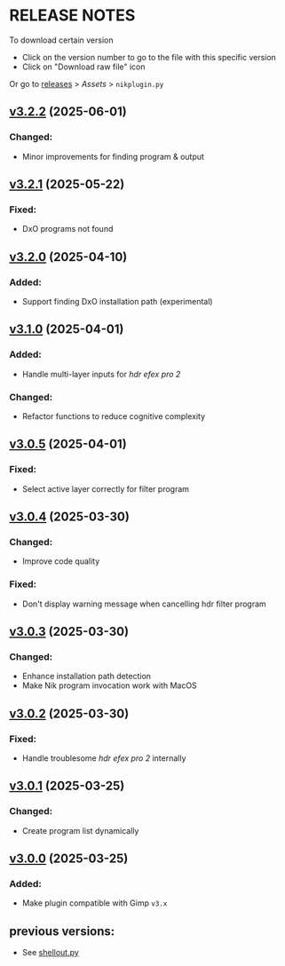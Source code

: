 # RELEASE NOTES
To download certain version
- Click on the version number to go to the file with this specific version
- Click on "Download raw file" icon

Or go to [releases](https://github.com/iiey/nikgimp/releases) > *Assets* > `nikplugin.py`

## [v3.2.2][v3_2_2] (2025-06-01)
### Changed:
- Minor improvements for finding program & output

## [v3.2.1][v3_2_1] (2025-05-22)
### Fixed:
- DxO programs not found

## [v3.2.0][v3_2_0] (2025-04-10)
### Added:
- Support finding DxO installation path (experimental)

## [v3.1.0][v3_1_0] (2025-04-01)
### Added:
- Handle multi-layer inputs for *hdr efex pro 2*

### Changed:
- Refactor functions to reduce cognitive complexity

## [v3.0.5][v3_0_5] (2025-04-01)
### Fixed:
- Select active layer correctly for filter program

## [v3.0.4][v3_0_4] (2025-03-30)
### Changed:
- Improve code quality

### Fixed:
- Don't display warning message when cancelling hdr filter program

## [v3.0.3][v3_0_3] (2025-03-30)
### Changed:
- Enhance installation path detection
- Make Nik program invocation work with MacOS

## [v3.0.2][v3_0_2] (2025-03-30)
### Fixed:
- Handle troublesome *hdr efex pro 2* internally

## [v3.0.1][v3_0_1] (2025-03-25)
### Changed:
- Create program list dynamically

## [v3.0.0][v3_0_0] (2025-03-25)
### Added:
- Make plugin compatible with Gimp `v3.x`

## previous versions:
- See [shellout.py](gimp2x/shellout.py)


<!--link references-->
[v3_2_2]: https://github.com/iiey/nikGimp/blob/9e9066b6dce2297ee8751561ab772328525e86fa/nikplugin.py
[v3_2_1]: https://github.com/iiey/nikGimp/blob/42fa5874b94b1a100fc2fb9e410114b51891c218/nikplugin.py
[v3_2_0]: https://github.com/iiey/nikGimp/blob/a203dbae0ae76965dc8a785205009be895065a5b/nikplugin.py
[v3_1_0]: https://github.com/iiey/nikGimp/blob/9c53fa1bc5a0920b0cdcc2a2f63918150b74d520/nikplugin.py
[v3_0_5]: https://github.com/iiey/nikGimp/blob/fc08eb629818ebca6327a6ee567782f4a64e78dd/nikplugin.py
[v3_0_4]: https://github.com/iiey/nikGimp/blob/28253bc5b44290465438126503f5e5c563f14245/nikplugin.py
[v3_0_3]: https://github.com/iiey/nikGimp/blob/4c0f2d9a803c5183518ac92597087b37638a1ff9/nikplugin.py
[v3_0_2]: https://github.com/iiey/nikGimp/blob/079819d23b0f3f525a83fa376a8e44d2faa2ab0e/nikplugin.py
[v3_0_1]: https://github.com/iiey/nikGimp/blob/94a38f8b77ca88afdaf1603906b563bc17db1f14/nikplugin.py
[v3_0_0]: https://github.com/iiey/nikGimp/blob/0bb5735176e6955cd7dc8feb768a72d44675ff6b/nikplugin.py